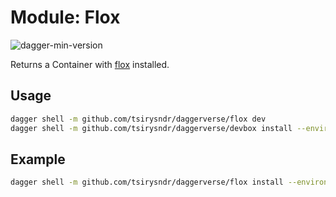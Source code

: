 # Module: Flox

![dagger-min-version](https://img.shields.io/badge/dagger%20version-v0.9.3-yellow)

Returns a Container with [flox](https://flox.dev/) installed.

## Usage

```sh
dagger shell -m github.com/tsirysndr/daggerverse/flox dev
dagger shell -m github.com/tsirysndr/daggerverse/devbox install --environment <environment> -pkgs <packages>
```

## Example

```sh
dagger shell -m github.com/tsirysndr/daggerverse/flox install --environment demo --pkgs gh,jq
```
